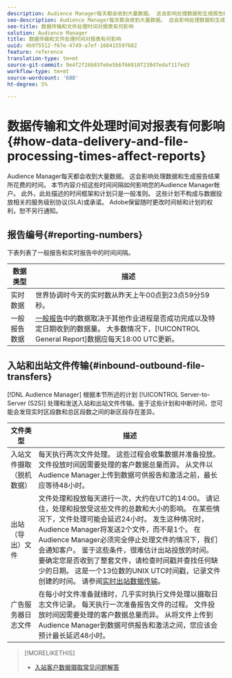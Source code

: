 ```yaml
---
description: Audience Manager每天都会收到大量数据。 这会影响处理数据和生成报告结果所花费的时间。 本节内容介绍这些时间间隔如何影响您的Audience Manager帐户。 此外，此处描述的时间框架和计划只是一般准则。 这些计划不构成与数据投放相关的服务级别协议(SLA)或承诺。 Adobe保留随时更改时间帧和计划的权利，恕不另行通知。
seo-description: Audience Manager每天都会收到大量数据。 这会影响处理数据和生成报告结果所花费的时间。 本节内容介绍这些时间间隔如何影响您的Audience Manager帐户。 此外，此处描述的时间框架和计划只是一般准则。 这些计划不构成与数据投放相关的服务级别协议(SLA)或承诺。 Adobe保留随时更改时间帧和计划的权利，恕不另行通知。
seo-title: 数据传输和文件处理时间对报表有何影响
solution: Audience Manager
title: 数据传输和文件处理时间对报表有何影响
uuid: 4b975512-f67e-4749-a7ef-168415597682
feature: reference
translation-type: tm+mt
source-git-commit: 9e4f2f26b83fe6e5b6f669107239d7edaf11fed3
workflow-type: tm+mt
source-wordcount: '688'
ht-degree: 5%

---
```



# 数据传输和文件处理时间对报表有何影响{#how-data-delivery-and-file-processing-times-affect-reports}

Audience Manager每天都会收到大量数据。 这会影响处理数据和生成报告结果所花费的时间。 本节内容介绍这些时间间隔如何影响您的Audience Manager帐户。 此外，此处描述的时间框架和计划只是一般准则。 这些计划不构成与数据投放相关的服务级别协议(SLA)或承诺。 Adobe保留随时更改时间帧和计划的权利，恕不另行通知。

## 报告编号{#reporting-numbers}

<!-- 

c_reporting_file_transfer_timeframe.xml

 -->

下表列表了一般报告和实时报告中的时间间隔。


| 数据类型 | 描述 |
|---|---|
| 实时数据 | 世界协调时今天的实时数从昨天上午00点到23点59分59秒。 |
| 一般报告数据 | [一般报告](../reporting/general-reports.md#general-reports-overview)中的数据取决于其他作业进程是否成功完成以及特定日期收到的数据量。 大多数情况下，[!UICONTROL General Report]数据应每天18:00 UTC更新。 |

## 入站和出站文件传输{#inbound-outbound-file-transfers}

[!DNL Audience Manager] 根据本节所述的计划 [!UICONTROL Server-to-Server (S2S)] 处理和发送入站和出站文件传输。鉴于这些计划和中断时间，您可能会发现实时区段数和总区段数之间的新区段存在差异。

| 文件类型 | 描述 |
|---|---|
| 入站文件摄取（脱机数据） | 每天执行两次文件处理。 这些过程会收集数据并准备投放。 文件投放时间因需要处理的客户数据总量而异。 从文件以Audience Manager上传到数据可供报告和激活之前，最长应等待48小时。 |
| 出站（导出）文件 | 文件处理和投放每天进行一次，大约在UTC的14:00。 请记住，处理和投放受这些文件的总数和大小的影响。 在某些情况下，文件处理可能会延迟24小时。 发生这种情况时，Audience Manager将发送2个文件，而不是1个。 在Audience Manager必须完全停止处理文件的情况下，我们会通知客户。 鉴于这些条件，很难估计出站投放的时间。 要确定您是否收到了整套文件，请检查时间戳并查找任何缺少的日期。 这是一个13位数的UNIX UTC时间戳，记录文件创建的时间。 请参阅[实时出站数据传输](../integration/receiving-audience-data/real-time-outbound-transfers/real-time-outbound-transfers.md)。 |
| 广告服务器日志文件 | 在每小时文件准备就绪时，几乎实时执行文件处理以摄取日志文件记录。 每天执行一次准备报告文件的过程。 文件投放时间因需要处理的客户数据总量而异。 从将文件上传到Audience Manager到数据可供报告和激活之间，您应该会预计最长延迟48小时。 |

>[!MORELIKETHIS]
>
>* [入站客户数据摄取常见问题解答](../faq/faq-inbound-data-ingestion.md)

